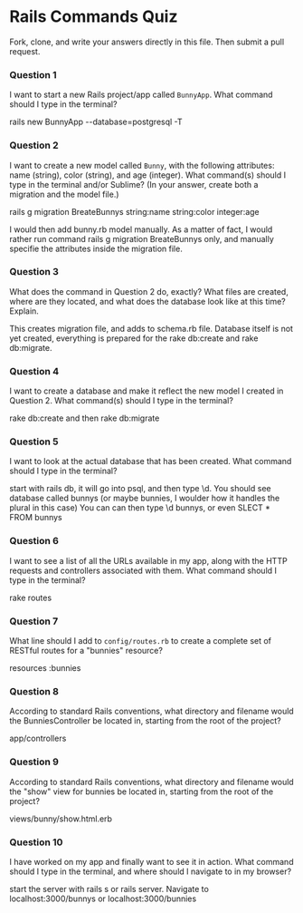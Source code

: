 # Rails Commands Quiz

Fork, clone, and write your answers directly in this file. Then submit a pull request.

### Question 1

I want to start a new Rails project/app called `BunnyApp`. What command should I type in the terminal?

rails new BunnyApp --database=postgresql -T

### Question 2

I want to create a new model called `Bunny`, with the following attributes: name (string), color (string), and age (integer). What command(s) should I type in the terminal and/or Sublime? (In your answer, create both a migration and the model file.)

rails g migration BreateBunnys string:name string:color integer:age

I would then add bunny.rb model manually. As a matter of fact, I would rather run command rails g migration BreateBunnys only, and manually specifie the attributes inside the migration file.

### Question 3

What does the command in Question 2 do, exactly? What files are created, where are they located, and what does the database look like at this time? Explain.

This creates migration file, and adds to schema.rb file. Database itself is not yet created, everything is prepared for the rake db:create and rake db:migrate.

### Question 4

I want to create a database and make it reflect the new model I created in Question 2. What command(s) should I type in the terminal?

rake db:create and then rake db:migrate


### Question 5

I want to look at the actual database that has been created. What command should I type in the terminal?

start with rails db, it will go into psql, and then type \d. You should see database called bunnys (or maybe bunnies, I woulder how it handles the plural in this case) You can can then type \d bunnys, or even SLECT * FROM bunnys

### Question 6

I want to see a list of all the URLs available in my app, along with the HTTP requests and controllers associated with them. What command should I type in the terminal?

rake routes

### Question 7

What line should I add to `config/routes.rb` to create a complete set of RESTful routes for a "bunnies" resource?

resources :bunnies

### Question 8

According to standard Rails conventions, what directory and filename would the BunniesController be located in, starting from the root of the project?

app/controllers

### Question 9

According to standard Rails conventions, what directory and filename would the "show" view for bunnies be located in, starting from the root of the project?

views/bunny/show.html.erb

### Question 10

I have worked on my app and finally want to see it in action. What command should I type in the terminal, and where should I navigate to in my browser?

start the server with rails s or rails server. Navigate to localhost:3000/bunnys or localhost:3000/bunnies


